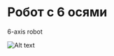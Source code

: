 # Робот с 6 осями

6-axis robot

![Alt text](https://www.robomotion.co.uk/wp-content/uploads/2020/09/6-axis-robot-2048x1357.jpg.webp)
